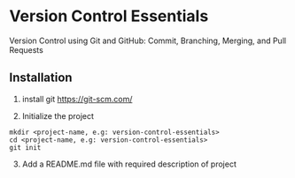 # Version Control Essentials
Version Control using Git and GitHub: Commit, Branching, Merging, and Pull Requests

## Installation
1. install git
https://git-scm.com/

2. Initialize the project
```
mkdir <project-name, e.g: version-control-essentials>
cd <project-name, e.g: version-control-essentials>
git init
```

3. Add a README.md file with required description of project
